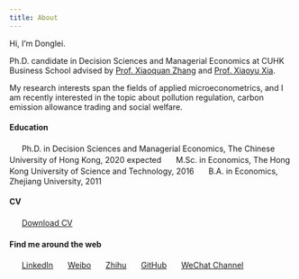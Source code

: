 ```yaml
---
title: About
---
```

Hi, I’m Donglei.

Ph.D. candidate in Decision Sciences and Managerial Economics at CUHK Business School advised by [Prof. Xiaoquan Zhang](http://mikezhang.com/) and [Prof. Xiaoyu Xia](https://sites.google.com/site/xiaoyuxia2014/).

My research interests span the fields of applied microeconometrics, and I am recently interested in the topic about pollution regulation, carbon emission allowance trading and social welfare.<!-- more -->

#### Education

　<i class="fa fa-fw fa-graduation-cap"></i>&nbsp;&nbsp;Ph.D. in Decision Sciences and Managerial Economics, The Chinese University of Hong Kong, 2020 expected
　<i class="fa fa-fw fa-graduation-cap"></i>&nbsp;&nbsp;M.Sc. in Economics, The Hong Kong University of Science and Technology, 2016
　<i class="fa fa-fw fa-graduation-cap"></i>&nbsp;&nbsp;B.A. in Economics, Zhejiang University, 2011

#### CV

　<i class="fa fa-fw fa-file-pdf-o"></i>&nbsp;&nbsp;[Download CV](/cloud/file/cv_donglei_zhang.pdf)

#### Find me around the web

　<i class="fa fa-fw fa-linkedin"></i>&nbsp;&nbsp;[LinkedIn](https://www.linkedin.com/in/dongleizhang "@dongleizhang")
　<i class="fa fa-fw fa-weibo"></i>&nbsp;&nbsp;[Weibo](https://www.weibo.com/prczdl "@班班_Dylan")
　<i class="fa fa-fw fa-custom zhihu"></i>&nbsp;&nbsp;[Zhihu](https://www.zhihu.com/people/ZhangDylan "@班班")
　<i class="fa fa-fw fa-github"></i>&nbsp;&nbsp;[GitHub](https://github.com/dongleizhang "@dongleizhang")
　<i class="fa fa-fw fa-weixin"></i>&nbsp;&nbsp;<a data-fancybox="gallery" href="/cloud/img/wechat_channel.jpg" title="@班班碎碎念">WeChat Channel</a>
